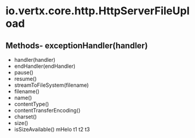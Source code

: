 # io.vertx.core.http.HttpServerFileUpload
## Methods- exceptionHandler(handler)
- handler(handler)
- endHandler(endHandler)
- pause()
- resume()
- streamToFileSystem(filename)
- filename()
- name()
- contentType()
- contentTransferEncoding()
- charset()
- size()
- isSizeAvailable()
mHelo  t1
t2
t3
